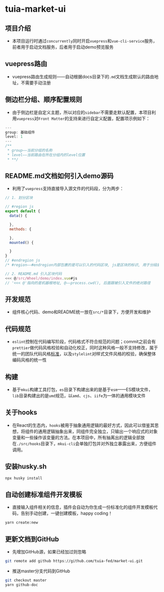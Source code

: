 # tuia-market-ui

## 项目介绍
* 本项目运行时通过`concurrently`同时开启`vuepress`和`vue-cli-service`服务，前者用于启动文档服务，后者用于启动demo预览服务

## vuepress路由
* vuepress路由生成规则——自动根据docs目录下的`.md`文档生成默认的路由地址，不需要手动注册

## 侧边栏分组、顺序配置规则
* 由于侧边栏是自定义主题，所以对应的`sidebar`不需要走默认配置，本项目利用`vuepress`对`Front Matter`的支持来进行自定义配置，配置项示例如下：
```js
---
group: 基础组件
level: 1
---
/**
 * group——当前分组的名称
 * level——当前路由在所在分组内的level位置
 * **/
```

## README.md文档如何引入demo源码
* 利用了`vuepress`支持直接导入源文件的代码段，分为两步：
```js
// 1. 划分区块

// #region js
export default {
  data() {

  },
  methods: {

  },
  mounted() {

  }
}
// #endregion js
/* #region——#endregion内部包裹的是可以引入的代码区块, js是区块的标识, 用于分段展示 */

// 2. README.md 引入区块代码
<<< @/src/Wheel/demo/index.vue#js
// '<<< @'指向的是机器根地址, @——process.cwd(), 后面跟被引入文件的绝对路径
```
## 开发规范
* 组件核心代码、demo和README统一放在`src/*`目录下，方便开发和维护

## 代码规范
* `eslint`控制在代码编写阶段，代码格式不符合规范的问题；commit之前会有`prettier`做代码风格校验和自动化校正，同时这种风格一般不支持修改，属于统一的团队代码风格[标准](https://github.com/prettier/prettier/issues/40)，以及`stylelint`对样式文件风格的校验，确保整体编码风格的统一性

## 构建
* 基于`mkui`构建工具打包，`es`目录下构建出来的是基于`esm`——ES模块文件，`lib`目录构建出的是`umd`规范，以`amd`、`cjs`、`iife`为一体的通用模块文件

## 关于hooks
* 在React的生态内，`hooks`被用于抽象通用逻辑的最好方式，因此可以借鉴其思想，将组件的通用逻辑抽象出来，同组件完全独立，只输出一个响应式的对象变量和一些操作该变量的方法。在本项目中，所有抽离出的逻辑全部放在`./src/hooks`目录下，`mkui-cli`会单独打包并对外独立暴露出来，方便组件调用。

## 安装husky.sh
```bash
npx husky install
```

## 自动创建标准组件开发模板
* 直接输入组件相关的信息，插件会自动为你生成一份标准化的组件开发模板代码，告别手动创建，一键创建模板，happy coding！
```bash
yarn create:new
```

## 更新文档到GitHub

- 先增加GitHub源，如果已经加过则忽略

```bash
git remote add github https://github.com/tuia-fed/market-ui.git
```

- 推送master分支代码到GitHub

```bash
git checkout master
yarn github-doc
```